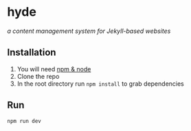 # hyde
_a content management system for Jekyll-based websites_

## Installation

1. You will need [npm & node](https://nodejs.org/en/download/)
2. Clone the repo
3. In the root directory run `npm install` to grab dependencies

## Run

`npm run dev`
